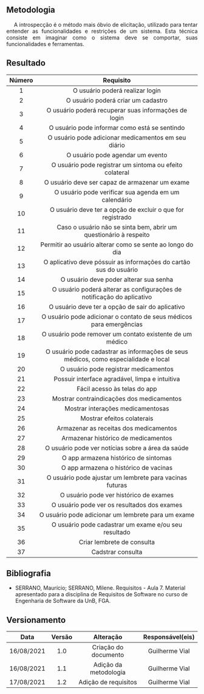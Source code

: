 ## Metodologia

<p style="text-indent: 20px; text-align: justify">A introspecção é o método mais óbvio de elicitação, utilizado para tentar entender as funcionalidades e restrições de um sistema. Esta técnica consiste em imaginar como o sistema deve se comportar, suas funcionalidades e ferramentas.</p>

## Resultado

| **Número** | **Requisito** |
| :----: | :-------: |
| 1 | O usuário poderá realizar login |
| 2 | O usuário poderá criar um cadastro |
| 3 | O usuário poderá recuperar suas informações de login |
| 4 | O usuário pode informar como está se sentindo |
| 5 | O usuário pode adicionar medicamentos em seu diário |
| 6 | O usuário pode agendar um evento |
| 7 | O usuário pode registrar um sintoma ou efeito colateral |
| 8 | O usuário deve ser capaz de armazenar um exame |
| 9 | O usuário pode verificar sua agenda em um calendário |
| 10 | O usuário deve ter a opção de excluir o que for registrado |
| 11 | Caso o usuário não se sinta bem, abrir um questionário à respeito |
| 12 | Permitir ao usuário alterar como se sente ao longo do dia |
| 13 | O aplicativo deve póssuir as informações do cartão sus do usuário |
| 14 | O usuário deve poder alterar sua senha |
| 15 | O usuário poderá alterar as configurações de notificação do aplicativo |
| 16 | O usuário deve ter a opção de sair do aplicativo |
| 17 | O usuário pode adicionar o contato de seus médicos para emergências |
| 18 | O usuário pode remover um contato existente de um médico |
| 19 | O usuário pode cadastrar as informações de seus médicos, como especialidade e local |
| 20 | O usuário pode registrar medicamentos |
| 21 | Possuir interface agradável, limpa e intuitiva |
| 22 | Fácil acesso às telas do app |
| 23 | Mostrar contraindicações dos medicamentos |
| 24 | Mostrar interações medicamentosas |
| 25 | Mostrar efeitos colaterais |
| 26 | Armazenar as receitas dos medicamentos |
| 27 | Armazenar histórico de medicamentos |
| 28 | O usuário pode ver notícias sobre a área da saúde |
| 29 | O app armazena histórico de sintomas |
| 30 | O app armazena o histórico de vacinas |
| 31 | O usuário pode ajustar um lembrete para vacinas futuras |
| 32 | O usuário pode ver histórico de exames |
| 33 | O usuário pode ver os resultados dos exames |
| 34 | O usuário pode adicionar um lembrete para um exame |
| 35 | O usuário pode cadastrar um exame e/ou seu resultado |
| 36 | Criar lembrete de consulta |
| 37 | Cadstrar consulta |

## Bibliografia

- SERRANO, Maurício; SERRANO, Milene. Requisitos - Aula 7. Material apresentado para a disciplina de Requisitos de Software no curso de Engenharia de Software da UnB, FGA.

## Versionamento

|Data|Versão|Alteração|Responsável(eis)|
|:--:|:----:|:-------:|:---:|
| 16/08/2021 | 1.0 | Criação do documento | Guilherme Vial |
| 16/08/2021 | 1.1 | Adição da metodologia | Guilherme Vial |
| 17/08/2021 | 1.2 | Adição de requisitos | Guilherme Vial |
